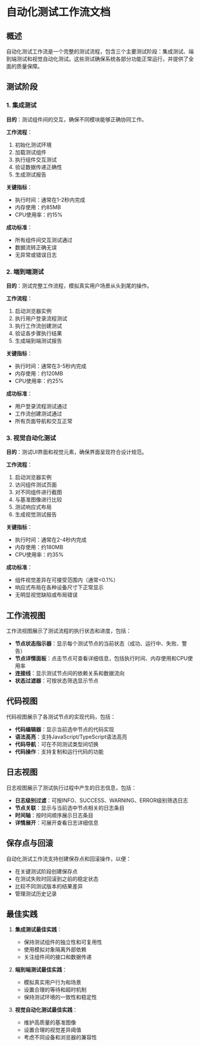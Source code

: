 # 自动化测试工作流文档

## 概述

自动化测试工作流是一个完整的测试流程，包含三个主要测试阶段：集成测试、端到端测试和视觉自动化测试。这些测试确保系统各部分功能正常运行，并提供了全面的质量保障。

## 测试阶段

### 1. 集成测试

**目的**：测试组件间的交互，确保不同模块能够正确协同工作。

**工作流程**：
1. 初始化测试环境
2. 加载测试组件
3. 执行组件交互测试
4. 验证数据传递正确性
5. 生成测试报告

**关键指标**：
- 执行时间：通常在1-2秒内完成
- 内存使用：约85MB
- CPU使用率：约15%

**成功标准**：
- 所有组件间交互测试通过
- 数据流转正确无误
- 无异常或错误日志

### 2. 端到端测试

**目的**：测试完整工作流程，模拟真实用户场景从头到尾的操作。

**工作流程**：
1. 启动浏览器实例
2. 执行用户登录流程测试
3. 执行工作流创建测试
4. 验证各步骤执行结果
5. 生成端到端测试报告

**关键指标**：
- 执行时间：通常在3-5秒内完成
- 内存使用：约120MB
- CPU使用率：约25%

**成功标准**：
- 用户登录流程测试通过
- 工作流创建测试通过
- 所有页面导航和交互正常

### 3. 视觉自动化测试

**目的**：测试UI界面和视觉元素，确保界面呈现符合设计规范。

**工作流程**：
1. 启动浏览器实例
2. 访问组件测试页面
3. 对不同组件进行截图
4. 与基准图像进行比较
5. 测试响应式布局
6. 生成视觉测试报告

**关键指标**：
- 执行时间：通常在2-4秒内完成
- 内存使用：约180MB
- CPU使用率：约35%

**成功标准**：
- 组件视觉差异在可接受范围内（通常<0.1%）
- 响应式布局在各种设备尺寸下正常显示
- 无明显视觉缺陷或布局错误

## 工作流视图

工作流视图展示了测试流程的执行状态和进度，包括：

- **节点状态指示器**：显示每个测试节点的当前状态（成功、运行中、失败、警告）
- **节点详情面板**：点击节点可查看详细信息，包括执行时间、内存使用和CPU使用率
- **连接线**：显示测试节点间的依赖关系和数据流向
- **状态过滤器**：可按状态筛选显示节点

## 代码视图

代码视图展示了各测试节点的实现代码，包括：

- **代码编辑器**：显示当前选中节点的代码实现
- **语法高亮**：支持JavaScript/TypeScript语法高亮
- **代码导航**：可在不同测试类型间切换
- **代码操作**：支持复制和运行代码的功能

## 日志视图

日志视图展示了测试执行过程中产生的日志信息，包括：

- **日志级别过滤**：可按INFO、SUCCESS、WARNING、ERROR级别筛选日志
- **节点关联**：显示与当前选中节点相关的日志条目
- **时间轴**：按时间顺序展示日志条目
- **详情展开**：可展开查看日志详细信息

## 保存点与回滚

自动化测试工作流支持创建保存点和回滚操作，以便：

- 在关键测试阶段创建保存点
- 在测试失败时回滚到之前的稳定状态
- 比较不同测试版本的结果差异
- 管理测试历史记录

## 最佳实践

1. **集成测试最佳实践**：
   - 保持测试组件的独立性和可复用性
   - 使用模拟对象隔离外部依赖
   - 关注组件间的接口和数据传递

2. **端到端测试最佳实践**：
   - 模拟真实用户行为和场景
   - 设置合理的等待和超时机制
   - 保持测试环境的一致性和稳定性

3. **视觉自动化测试最佳实践**：
   - 维护高质量的基准图像
   - 设置合理的视觉差异阈值
   - 考虑不同设备和浏览器的兼容性
